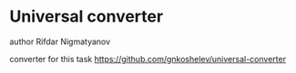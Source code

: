 # Universal converter
author Rifdar Nigmatyanov

converter for this task https://github.com/gnkoshelev/universal-converter





